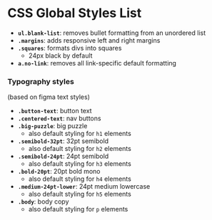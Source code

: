# CSS Global Styles List
- **`ul.blank-list`**: removes bullet formatting from an unordered list
- **`.margins`**: adds responsive left and right margins
- **`.squares`**: formats divs into squares
    - 24px black by default
- **`a.no-link`**: removes all link-specific default formatting

### Typography styles
(based on figma text styles)
- **`.button-text`**: button text
- **`.centered-text`**: nav buttons
- **`.big-puzzle`**: big puzzle
    - also default styling for `h1` elements
- **`.semibold-32pt`**: 32pt semibold
    - also default styling for `h2` elements
- **`.semibold-24pt`**: 24pt semibold
    - also default styling for `h3` elements
- **`.bold-20pt`**: 20pt bold mono
    - also default styling for `h4` elements
- **`.medium-24pt-lower`**: 24pt medium lowercase
    - also default styling for `h5` elements
- **`.body`**: body copy
    - also default styling for `p` elements